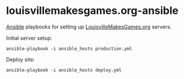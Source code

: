 # louisvillemakesgames.org-ansible
[Ansible](http://docs.ansible.com/index.html) playbooks for setting up [LouisvilleMakesGames.org](http://louisvilleMakesGames.org) servers.

Initial server setup:
```
ansible-playbook -i ansible_hosts production.yml
```

Deploy site:
```
ansible-playbook -i ansible_hosts deploy.yml
```
